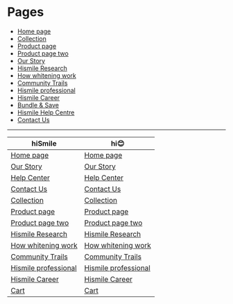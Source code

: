 # Pages
 - [Home page](https://int.hismileteeth.com/?rdr=1)
 - [Collection](https://int.hismileteeth.com/collections/products)
 - [Product page](https://int.hismileteeth.com/products/colour-corrector)
 - [Product page two](https://int.hismileteeth.com/products/toothpaste/chupa-chups-strawberry-cream)
 - [Our Story](https://int.hismileteeth.com/pages/about-us?_gl=1*6k2dm3*_up*MQ..*_ga*MTg1MjE2OTA5MS4xNzE2Mzk4NTQ5*_ga_K4916S3L0K*MTcxNjM5ODYzOS4xLjAuMTcxNjM5ODYzOS4wLjAuMA..*_ga_8L3H5JV3FJ*MTcxNjM5ODU0OC4xLjEuMTcxNjM5ODYzOS4wLjAuMTEyMDEwMDc0NA..*_ga_XGMLD8Z2X4*MTcxNjM5ODU0OC4xLjEuMTcxNjM5ODY0MC4wLjAuMA..)
 - [Hismile Research](https://int.hismileteeth.com/pages/research-centre/?_gl=1*1vu2b1g*_up*MQ..*_ga*MTg1MjE2OTA5MS4xNzE2Mzk4NTQ5*_ga_K4916S3L0K*MTcxNjM5ODYzOS4xLjEuMTcxNjM5ODg2Ny4wLjAuMA..*_ga_XGMLD8Z2X4*MTcxNjM5ODU0OC4xLjEuMTcxNjM5ODg2Ny4wLjAuMA..*_ga_8L3H5JV3FJ*MTcxNjM5ODU0OC4xLjEuMTcxNjM5ODg2Ny4wLjAuMTEyMDEwMDc0NA..)
 - [How whitening work](https://int.hismileteeth.com/pages/research-centre/how-whitening-works)
 - [Community Trails](https://int.hismileteeth.com/pages/research-centre/community-trials)
 - [Hismile professional](https://int.hismileteeth.com/pages/hismile-professional)
 - [Hismile Career](https://int.hismileteeth.com/pages/careers)
 - [Bundle & Save](https://int.hismileteeth.com/collections/bundles)
 - [Hismile Help Centre](https://int.hismileteeth.com/pages/help)
 - [Contact Us](https://int.hismileteeth.com/pages/contact-us)

---

| hiSmile  | hi😊 |
|---|--- |
| [Home page](https://int.hismileteeth.com/)  | [Home page](https://hismile-clone.onrender.com/) |
| [Our Story](https://int.hismileteeth.com/?rdr=1)  | [Our Story](https://hismile-clone.onrender.com/our-story) |
| [Help Center](https://int.hismileteeth.com/pages/help) | [Help Center](https://hismile-clone.onrender.com/help-center) |
| [Contact Us](https://int.hismileteeth.com/pages/contact-us) | [Contact Us](https://hismile-clone.onrender.com/contact) |
| [Collection](https://int.hismileteeth.com/collections/products/) | [Collection](https://hismile-clone.onrender.com/collection) |
| [Product page](https://int.hismileteeth.com/products/colour-corrector/) | [Product page](https://hismile-clone.onrender.com/product-page) |
| [Product page two](https://int.hismileteeth.com/products/toothpaste/watermelon) | [Product page two](https://hismile-clone.onrender.com/product-page-2) |
| [Hismile Research](https://int.hismileteeth.com/pages/research-centre/) | [Hismile Research](https://hismile-clone.onrender.com/research-centre) |
| [How whitening work](https://int.hismileteeth.com/pages/research-centre/how-whitening-works) | [How whitening work](https://hismile-clone.onrender.com/how-whitening-work) |
| [Community Trails](https://int.hismileteeth.com/pages/research-centre/community-trials) | [Community Trails](https://hismile-clone.onrender.com/community-trials) |
| [Hismile professional](https://int.hismileteeth.com/pages/hismile-professional) | [Hismile professional](https://hismile-clone.onrender.com/professional) |
| [Hismile Career](https://int.hismileteeth.com/pages/careers) | [Hismile Career](https://hismile-clone.onrender.com/careers) |
| [Cart](https://int.hismileteeth.com/cart) | [Cart](https://hismile-clone.onrender.com/cart) |